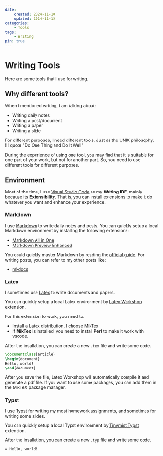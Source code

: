 ```yaml
---
date:
    created: 2024-11-10
    updated: 2024-11-15
categories:
    - Tools
tags:
    - Writing
pin: true
---
```


# Writing Tools
Here are some tools that I use for writing.

<!-- more -->

## Why different tools?
When I mentioned writing, I am talking about:
- Writing daily notes
- Writing a post/document
- Writing a paper
- Writing a slide

For different purposes, I need different tools. Just as the UNIX philosophy:
!!! quote "Do One Thing and Do It Well"

During the experience of using one tool, you may find that it is suitable for one part of your work, but not for another part.
So, you need to use different tools for different purposes.

## Environment
Most of the time, I use [Visual Studio Code](https://code.visualstudio.com/) as my **Writing IDE**, mainly because its **Extensibility**.
That is, you can install extensions to make it do whatever you want and enhance your experience.

### Markdown
I use [Markdown](https://www.markdownguide.org/) to write daily notes and posts.
You can quickly setup a local Markdown environment by installing the following extensions:
- [Markdown All in One](https://marketplace.visualstudio.com/items?itemName=yzhang.markdown-all-in-one)
- [Markdown Preview Enhanced](https://marketplace.visualstudio.com/items?itemName=shd101wyy.markdown-preview-enhanced)

You could quickly master Markdown by reading the [official guide](https://www.markdownguide.org/basic-syntax/). For writing posts, 
you can refer to my other posts like:
- [mkdocs](../posts/mkdocs.md)

### Latex
I sometimes use [Latex](https://www.latex-project.org/) to write documents and papers.

You can quickly setup a local Latex environment by [Latex Workshop](https://marketplace.visualstudio.com/items?itemName=James-Yu.latex-workshop) extension.

For this extension to work, you need to:
- Install a Latex distribution, I choose [MikTex](https://miktex.org/download)
- If **MikTex** is installed, you need to install **[Perl](https://strawberryperl.com/)** to make it work with vscode.

After the insallation, you can create a new `.tex` file and write some code.

```latex
\documentclass{article}
\begin{document}
Hello, world!
\end{document}
```
After you save the file, Latex Workshop will automatically compile it and generate a pdf file.
If you want to use some packages, you can add them in the MikTeX package manager.

### Typst
I use [Typst](https://typst.dev/) for writing my most homework assignments, and sometimes for writing some slides.

You can quickly setup a local Typst environment by [Tinymist Typst](https://marketplace.visualstudio.com/items?itemName=myriad-dreamin.tinymist) extension.

After the insallation, you can create a new `.typ` file and write some code.

```typ
= Hello, world!
```
